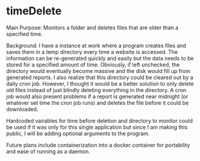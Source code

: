 # timeDelete
Main Purpose: Monitors a folder and deletes files that are older than a specified time.

Background: I have a instance at work where a program creates files and saves them in a temp directory every time a 
website is accessed. The information can be re-generated quickly and easily but the data needs to be stored for 
a specified amount of time. Obviously, if left unchecked, the directory would eventually become massive and the disk 
would fill up from generated reports. I also realize that this directory could be cleared out by a daily cron job. 
However, I thought it would be a better solution to only delete old files instead of just blindly deleting 
everything in the directory. A cron job would also present problems if a report is generated near midnight (or 
whatever set time the cron job runs) and deletes the file before it could be downloaded. 

Hardcoded vairables for time before deletion and directory to monitor could be used if it was only for this 
single application but since I am making this public, I will be adding optional arguments to the program.

Future plans include containerization into a docker container for portability and ease of running as a daemon.
